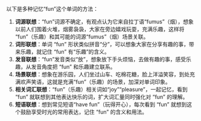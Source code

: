 以下是多种记忆“fun”这个单词的方法：
1. **词源联想**：“fun”词源不确定，有观点认为它来自拉丁语“fumus”（烟），想象以前人们围着火堆，烟雾袅袅，大家在旁边嬉戏玩耍，充满乐趣，这样将 “fun”（乐趣）和其可能的词源“fumus”（烟）场景关联。
2. **词形联想**：单词 “fun” 形状类似拼音“分”，可以想象大家在分享有趣的事，带来乐趣，就记住 “fun” 有“乐趣”的含义。
3. **发音联想**：“fun”发音类似“放”，想象放下手头烦恼，去做有趣的事，感受乐趣，从发音角度把 “fun” 和乐趣建立联系。
4. **场景联想**：想象在游乐园，人们坐过山车、吃棉花糖，脸上洋溢笑容，到处充满欢声笑语，这就是充满“fun”（乐趣）的场景，加深对单词印象。
5. **相关词汇联想**：“fun”（乐趣）相关词如“joy”“pleasure”，一起记忆，看到 “fun” 就联想到其他表达快乐的词，扩大词汇量同时强化对 “fun” 的理解。
6. **短语联想**：想到常见短语“have fun”（玩得开心），每次看到 “fun” 就想到这个鼓励享受时光的常用表达，记住 “fun” 的含义和用法。 